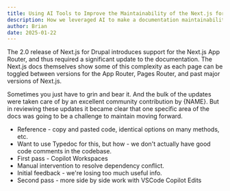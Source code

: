 ```yaml
---
title: Using AI Tools to Improve the Maintainability of the Next.js for Drupal Documentation
description: How we leveraged AI to make a documentation maintainability improvement possible today.
author: Brian
date: 2025-01-22
---
```


The 2.0 release of Next.js for Drupal introduces support for the Next.js App Router, and thus required a significant update to the documentation. The Next.js docs themselves show some of this complexity as each page can be toggled between versions for the App Router, Pages Router, and past major versions of Next.js.

Sometimes you just have to grin and bear it. And the bulk of the updates were taken care of by an excellent community contribution by {NAME}. But in reviewing these updates it became clear that one specific area of the docs was going to be a challenge to maintain moving forward.

- Reference - copy and pasted code, identical options on many methods, etc.
- Want to use Typedoc for this, but how - we don't actually have good code comments in the codebase.
- First pass - Copilot Workspaces
- Manual intervention to resolve dependency conflict.
- Initial feedback - we're losing too much useful info.
- Second pass - more side by side work with VSCode Copilot Edits
